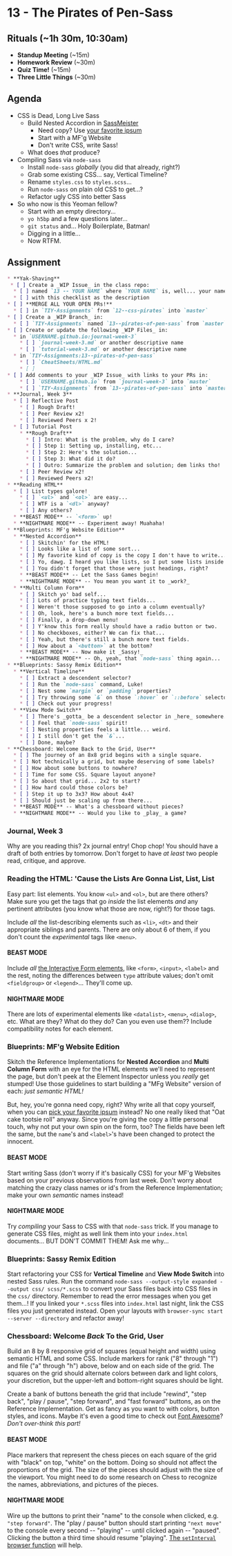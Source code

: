 # 13 - The Pirates of Pen-Sass

## Rituals (~1h 30m, 10:30am)

* **Standup Meeting** (~15m)
* **Homework Review** (~30m)
* **Quiz Time!** (~15m)
* **Three Little Things** (~30m)

## Agenda

* CSS is Dead, Long Live Sass
  * Build Nested Accordion in [SassMeister](http://sassmeister.com)
    * Need copy? Use [your favorite ipsum](http://meettheipsums.com)
    * Start with a MF'g Website
    * Don't write CSS, write Sass!
  * What does _that_ produce?
* Compiling Sass via `node-sass`
  * Install `node-sass` _globally_ (you did that already, right?)
  * Grab some existing CSS... say, Vertical Timeline?
  * Rename `styles.css` to `styles.scss`...
  * Run `node-sass` on plain old CSS to get...?
  * Refactor ugly CSS into better Sass
* So who now is this Yeoman fellow?
  * Start with an empty directory...
  * `yo h5bp` and a few questions later...
  * `git status` and... Holy Boilerplate, Batman!
  * Digging in a little...
  * Now RTFM.

## Assignment

```markdown
* **Yak-Shaving**
 * [ ] Create a _WIP Issue_ in the class repo:
  * [ ] named `13 -- YOUR NAME` where `YOUR NAME` is, well... your name.
  * [ ] with this checklist as the description
* [ ] **MERGE ALL YOUR OPEN PRs!**
  * [ ] in `TIY-Assignments` from `12--css-pirates` into `master`
* [ ] Create a _WIP Branch_ in:
  * [ ] `TIY-Assignments` named `13--pirates-of-pen-sass` from `master`
* [ ] Create or update the following _WIP Files_ in:
  * in `USERNAME.github.io:journal-week-3`
    * [ ] `journal-week-3.md` or another descriptive name
    * [ ] `tutorial-week-3.md` or another descriptive name
  * in `TIY-Assignments:13--pirates-of-pen-sass`
    * [ ] `CheatSheets/HTML.md`
    * [ ]
* [ ] Add comments to your _WIP Issue_ with links to your PRs in:
    * [ ] `USERNAME.github.io` from `journal-week-3` into `master`
    * [ ] `TIY-Assignments` from `13--pirates-of-pen-sass` into `master`
* **Journal, Week 3**
  * [ ] Reflective Post
    * [ ] Rough Draft!
    * [ ] Peer Review x2!
    * [ ] Reviewed Peers x 2!
  * [ ] Tutorial Post
    * **Rough Draft**
      * [ ] Intro: What is the problem, why do I care?
      * [ ] Step 1: Setting up, installing, etc...
      * [ ] Step 2: Here's the solution...
      * [ ] Step 3: What did it do?
      * [ ] Outro: Summarize the problem and solution; dem links tho!
    * [ ] Peer Review x2!
    * [ ] Reviewed Peers x2!
* **Reading HTML**
  * [ ] List types galore!
    * [ ] `<ul>` and `<ol>` are easy...
    * [ ] WTF is a `<dl>` anyway?
    * [ ] Any others?
  * **BEAST MODE** -- `<form>` up!
  * **NIGHTMARE MODE** -- Experiment away! Muahaha!
* **Blueprints: MF'g Website Edition**
  * **Nested Accordion**
    * [ ] Skitchin' for the HTML!
    * [ ] Looks like a list of some sort...
    * [ ] My favorite kind of copy is the copy I don't have to write...
    * [ ] Yo, dawg. I heard you like lists, so I put some lists inside your lists...
    * [ ] You didn't forget that those were just headings, right?
    * **BEAST MODE** -- Let the Sass Games begin!
    * **NIGHTMARE MODE** -- You mean you want it to _work?_
  * **Multi Column Form**
    * [ ] Skitch yo' bad self...
    * [ ] Lots of practice typing text fields...
    * [ ] Weren't those supposed to go into a column eventually?
    * [ ] Oh, look, here's a bunch more text fields...
    * [ ] Finally, a drop-down menu!
    * [ ] Y'know this form really should have a radio button or two.
    * [ ] No checkboxes, either? We can fix that...
    * [ ] Yeah, but there's still a bunch more text fields.
    * [ ] How about a `<button>` at the bottom?
    * **BEAST MODE** -- Now make it _Sassy!_
    * **NIGHTMARE MODE** -- Oh, yeah, that `node-sass` thing again...
* **Blueprints: Sassy Remix Edition**
  * **Vertical Timeline**
    * [ ] Extract a descendent selector?
    * [ ] Run the `node-sass` command, Luke!
    * [ ] Nest some `margin` or `padding` properties?
    * [ ] Try throwing some `&` on those `:hover` or `::before` selectors?
    * [ ] Check out your progress!
  * **View Mode Switch**
    * [ ] There's _gotta_ be a descendent selector in _here_ somewhere...
    * [ ] Feel that `node-sass` spirit!
    * [ ] Nesting properties feels a little... weird.
    * [ ] I still don't get the `&`...
    * [ ] Done, maybe?
* **Chessboard: Welcome Back to the Grid, User**
  * [ ] The journey of an 8x8 grid begins with a single square.
  * [ ] Not technically a grid, but maybe deserving of some labels?
  * [ ] How about some buttons to nowhere?
  * [ ] Time for some CSS. Square layout anyone?
  * [ ] So about that grid... 2x2 to start?
  * [ ] How hard could those colors be?
  * [ ] Step it up to 3x3? How about 4x4?
  * [ ] Should just be scaling up from there...
  * **BEAST MODE** -- What's a chessboard without pieces?
  * **NIGHTMARE MODE** -- Would you like to _play_ a game?
```

### Journal, Week 3

Why are you reading this? 2x journal entry! Chop chop! You should have a draft of both entries by tomorrow. Don't forget to have _at least_ two people read, critique, and approve.

### Reading the HTML: 'Cause the Lists Are Gonna List, List, List

Easy part: list elements. You know `<ul>` and `<ol>`, but are there others? Make sure you get the tags that go _inside_ the list elements _and_ any pertinent attributes (you know what those are now, right?) for those tags.

Include _all_ the list-describing elements such as `<li>`, `<dt>` and their appropriate siblings and parents. There are only about 6 of them, if you don't count the _experimental_ tags like `<menu>`.

#### BEAST MODE

Include _all_ [the Interactive Form elements](https://developer.mozilla.org/en-US/docs/Web/HTML/Element#Forms), like `<form>`, `<input>`, `<label>` and the rest, noting the differences between `type` attribute values; don't omit `<fieldgroup>` or `<legend>`... They'll come up.

#### NIGHTMARE MODE

There are lots of experimental elements like `<datalist>`, `<menu>`, `<dialog>`, etc. What are they? What do they do? Can you even use them?? Include compatibility notes for each element.

### Blueprints: MF'g Website Edition

Skitch the Reference Implementations for **Nested Accordion** and **Multi Column Form** with an eye for the HTML elements we'll need to represent the page, but don't peek at the Element Inspector unless you _really_ get stumped! Use those guidelines to start building a "MFg Website" version of each: _just semantic HTML!_

But, hey, you're gonna need copy, right? Why write all that copy yourself, when you can [pick your favorite ipsum](http://meettheipsums.com) instead? No one really liked that "Oat cake tootsie roll" anyway. Since you're giving the copy a little personal touch, why not put your own spin on the form, too? The fields have been left the same, but the `name`'s and `<label>`'s have been changed to protect the innocent.

#### BEAST MODE

Start writing Sass (don't worry if it's basically CSS) for your MF'g Websites based on your previous observations from last week. Don't worry about matching the crazy class names or id's from the Reference Implementation; make your own _semantic_ names instead!

#### NIGHTMARE MODE

Try _compiling_ your Sass to CSS with that `node-sass` trick. If you manage to generate CSS files, might as well link them into your `index.html` documents... BUT DON'T COMMIT THEM! Ask me why...

### Blueprints: Sassy Remix Edition

Start refactoring your CSS for **Vertical Timeline** and **View Mode Switch** into nested Sass rules. Run the command `node-sass --output-style expanded --output css/ scss/*.scss` to convert your Sass files back into CSS files in the `css/` directory. Remember to read the error messages when you get them...! If you linked your `*.scss` files into `index.html` last night, link the CSS files you just generated instead. Open your layouts with `browser-sync start --server --directory` and refactor away!

### Chessboard: Welcome _Back_ To the Grid, User

Build an 8 by 8 responsive grid of squares (equal height and width) using semantic HTML and some CSS. Include markers for rank ("8" through "1") and file ("a" through "h") above, below and on each side of the grid. The squares on the grid should alternate colors between dark and light colors, your discretion, but the upper-left and bottom-right squares should be light.

Create a bank of buttons beneath the grid that include "rewind", "step back", "play / pause", "step forward", and "fast forward" buttons, as on the Reference Implementation. Get as fancy as you want to with colors, button styles, and icons. Maybe it's even a good time to check out [Font Awesome](https://fortawesome.github.io/Font-Awesome/)? _Don't over-think this part!_

#### BEAST MODE

Place markers that represent the chess pieces on each square of the grid with "black" on top, "white" on the bottom. Doing so should not affect the proportions of the grid. The size of the pieces should adjust with the size of the viewport. You might need to do some research on Chess to recognize the names, abbreviations, and pictures of the pieces.

#### NIGHTMARE MODE

Wire up the buttons to print their "name" to the console when clicked, e.g. `"step forward"`. The "play / pause" button should start printing `"next move"` to the console every second -- "playing" -- until clicked again -- "paused". Clicking the button a third time should resume "playing". [The `setInterval` browser function](https://developer.mozilla.org/en-US/docs/Web/API/WindowTimers/setInterval) will help.
